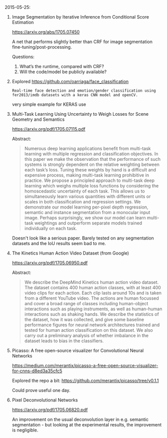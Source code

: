 2015-05-25:
1.  Image Segmentation by Iterative Inference from Conditional Score Estimation

    https://arxiv.org/abs/1705.07450

    A net that performs slightly better than CRF for image segmentation fine-tuning/post-processing.

    Questions:
    1. What’s the runtime, compared with CRF?
    2. Will the code/model be publicly available?

2.  Explored https://github.com/oarriaga/face_classification

    `Real-time face detection and emotion/gender classification using fer2013/imdb datasets with a keras CNN model and openCV.`

    very simple example for KERAS use

3.  Multi-Task Learning Using Uncertainty to Weigh Losses for Scene Geometry and Semantics

    https://arxiv.org/pdf/1705.07115.pdf

    Abstract:
    > Numerous deep learning applications benefit from multi-task learning with multiple
    regression and classification objectives. In this paper we make the observation that
    the performance of such systems is strongly dependent on the relative weighting
    between each task’s loss. Tuning these weights by hand is a difficult and expensive
    process, making multi-task learning prohibitive in practice. We propose a
    principled approach to multi-task deep learning which weighs multiple loss functions
    by considering the homoscedastic uncertainty of each task. This allows us
    to simultaneously learn various quantities with different units or scales in both
    classification and regression settings. We demonstrate our model learning per-pixel
    depth regression, semantic and instance segmentation from a monocular input
    image. Perhaps surprisingly, we show our model can learn multi-task weightings
    and outperform separate models trained individually on each task.

    Doesn't look like a serious paper. Barely tested on any segmentation datasets and the IoU results seem bad to me.

4.  The Kinetics Human Action Video Dataset (from Google)

    https://arxiv.org/pdf/1705.06950.pdf

    Abstract:
    > We describe the DeepMind Kinetics human action video
    dataset. The dataset contains 400 human action classes,
    with at least 400 video clips for each action. Each clip lasts
    around 10s and is taken from a different YouTube video. The
    actions are human focussed and cover a broad range of
    classes including human-object interactions such as playing
    instruments, as well as human-human interactions such
    as shaking hands. We describe the statistics of the dataset,
    how it was collected, and give some baseline performance
    figures for neural network architectures trained and tested
    for human action classification on this dataset. We also
    carry out a preliminary analysis of whether imbalance in
    the dataset leads to bias in the classifiers.

5.  Picasso: A free open-source visualizer for Convolutional Neural Networks

    https://medium.com/merantix/picasso-a-free-open-source-visualizer-for-cnns-d8ed3a35cfc5

    Explored the repo a bit: https://github.com/merantix/picasso/tree/v0.1.1

    Could prove useful one day.

6.  Pixel Deconvolutional Networks

    https://arxiv.org/pdf/1705.06820.pdf

    An improvement on the usual deconvolution layer in e.g. semantic segmentation -
    but looking at the experimental results, the improvement is negligible.